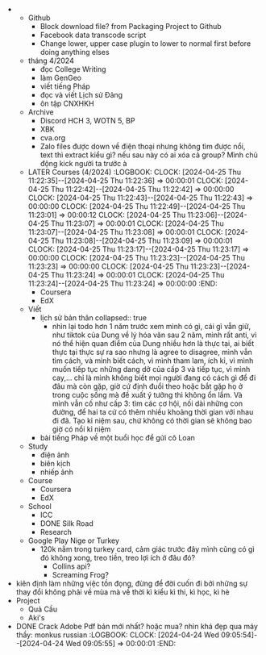 -
	- Github
		- Block download file? from Packaging Project to Github
		- Facebook data transcode script
		- Change lower, upper case plugin to lower to normal first before doing anything elses
	- tháng 4/2024
		- đọc College Writing
		- làm GenGeo
		- viết tiếng Pháp
		- đọc và viết Lịch sử Đảng
		- ôn tập CNXHKH
	- Archive
		- Discord HCH 3, WOTN 5, BP
		- XBK
		- cva.org
		- Zalo files được down về điện thoại nhưng không tìm được nổi, text thì extract kiểu gì? nếu sau này có ai xóa cả group? Mình chủ động kick người ta trước à
	- LATER Courses (4/2024)
	  :LOGBOOK:
	  CLOCK: [2024-04-25 Thu 11:22:35]--[2024-04-25 Thu 11:22:36] =>  00:00:01
	  CLOCK: [2024-04-25 Thu 11:22:42]--[2024-04-25 Thu 11:22:42] =>  00:00:00
	  CLOCK: [2024-04-25 Thu 11:22:43]--[2024-04-25 Thu 11:22:43] =>  00:00:00
	  CLOCK: [2024-04-25 Thu 11:22:49]--[2024-04-25 Thu 11:23:01] =>  00:00:12
	  CLOCK: [2024-04-25 Thu 11:23:06]--[2024-04-25 Thu 11:23:07] =>  00:00:01
	  CLOCK: [2024-04-25 Thu 11:23:07]--[2024-04-25 Thu 11:23:08] =>  00:00:01
	  CLOCK: [2024-04-25 Thu 11:23:08]--[2024-04-25 Thu 11:23:09] =>  00:00:01
	  CLOCK: [2024-04-25 Thu 11:23:17]--[2024-04-25 Thu 11:23:17] =>  00:00:00
	  CLOCK: [2024-04-25 Thu 11:23:23]--[2024-04-25 Thu 11:23:23] =>  00:00:00
	  CLOCK: [2024-04-25 Thu 11:23:23]--[2024-04-25 Thu 11:23:24] =>  00:00:01
	  CLOCK: [2024-04-25 Thu 11:23:24]--[2024-04-25 Thu 11:23:24] =>  00:00:00
	  :END:
		- Coursera
		- EdX
	- Viết
		- lịch sử bản thân
		  collapsed:: true
			- nhìn lại todo hơn 1 năm trước xem mình có gì, cái gì vẫn giữ, như tiktok của Dung về lý hóa văn sau 2 năm, mình rất anti, vì nó thể hiện quan điểm của Dung nhiều hơn là thực tại, ai biết thực tại thực sự ra sao nhưng là agree to disagree, mình vẫn tìm cách, và mình biết cách, vì mình tham lam, ích kỉ, vì mình muốn tiếp tục những dang dở của cấp 3 và tiếp tục, vì mình cay,... chỉ là mình không biết mọi người đang có cách gì để đi đâu mà còn gặp, giờ cứ định đuổi theo hoặc bắt gặp họ ở trong cuộc sống mà đề xuất ý tưởng thì không ổn lắm. Và mình vẫn cố như cấp 3: tìm các cơ hội, nối dài những con đường, để hai ta cứ có thêm nhiều khoảng thời gian với nhau đi đã. Tạo kỉ niệm sau, chứ không có thời gian sẽ không bao giờ có nổi kỉ niệm
		- bài tiếng Pháp về một buổi học để gửi cô Loan
	- Study
		- điện ảnh
		- biên kịch
		- nhiếp ảnh
	- Course
		- Coursera
		- EdX
	- School
		- ICC
		- DONE Silk Road
		- Research
	- Google Play Nige or Turkey
		- 120k nằm trong turkey card, cảm giác trước đây mình cũng có gì đó không xong, treo tiền, treo lợi ích ở đâu đó?
			- Collins api?
			- Screaming Frog?
- kiên định làm những việc tồn đọng, đừng để đời cuốn đi bởi những sự thay đổi không phải về mùa mà về thời kì kiểu kì thi, kì học, kì hè
- Project
	- Quả Cầu
	- Aki's
- DONE Crack Adobe Pdf bản mới nhất? hoặc mua? nhìn khá đẹp qua máy thầy: monkus russian
  :LOGBOOK:
  CLOCK: [2024-04-24 Wed 09:05:54]--[2024-04-24 Wed 09:05:55] =>  00:00:01
  :END: